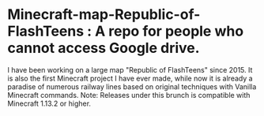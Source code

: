 # Minecraft-map-Republic-of-FlashTeens : A repo for people who cannot access Google drive.
I have been working on a large map "Republic of FlashTeens" since 2015. It is also the first Minecraft project I have ever made, while now it is already a paradise of numerous railway lines based on original techniques with Vanilla Minecraft commands.
  Note: Releases under this brunch is compatible with Minecraft 1.13.2 or higher.
